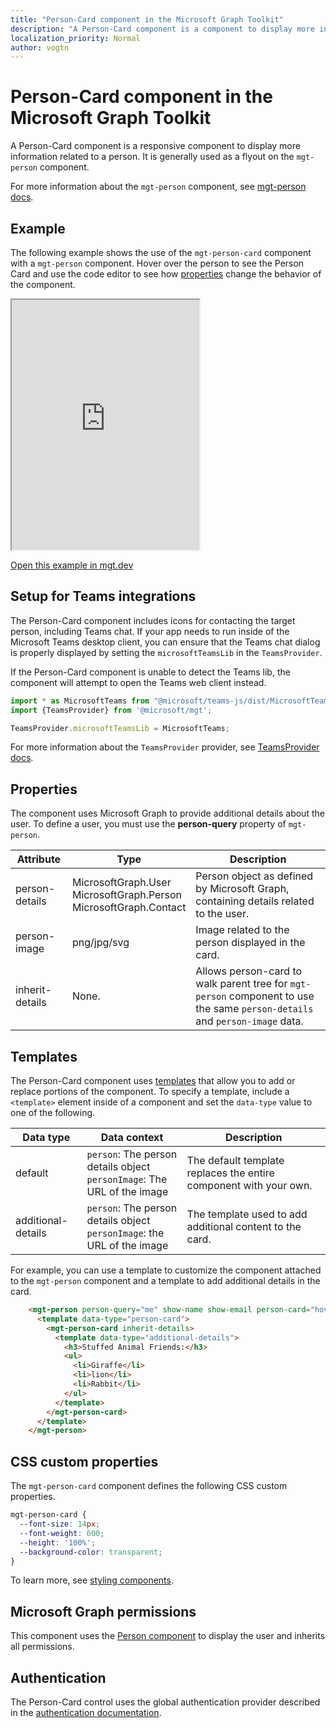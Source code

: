 ```yaml
---
title: "Person-Card component in the Microsoft Graph Toolkit"
description: "A Person-Card component is a component to display more information relating to a person."
localization_priority: Normal
author: vogtn
---
```


# Person-Card component in the Microsoft Graph Toolkit

A Person-Card component is a responsive component to display more information related to a person. It is generally used as a flyout on the `mgt-person` component.

For more information about the `mgt-person` component, see [mgt-person docs](./person.md).

## Example

The following example shows the use of the `mgt-person-card` component with a `mgt-person` component. Hover over the person to see the Person Card and use the code editor to see how [properties](#properties) change the behavior of the component.
  
<iframe src="https://mgt.dev/iframe.html?id=components-mgt-person-card--person-card-hover&source=docs" height="400"></iframe>

[Open this example in mgt.dev](https://mgt.dev/?path=/story/components-mgt-person-card--person-card-hover&source=docs)

## Setup for Teams integrations

The Person-Card component includes icons for contacting the target person, including Teams chat. If your app needs to run inside of the Microsoft Teams desktop client, you can ensure that the Teams chat dialog is properly displayed by setting the `microsoftTeamsLib` in the `TeamsProvider`.

If the Person-Card component is unable to detect the Teams lib, the component will attempt to open the Teams web client instead.

```ts
import * as MicrosoftTeams from "@microsoft/teams-js/dist/MicrosoftTeams";
import {TeamsProvider} from '@microsoft/mgt';

TeamsProvider.microsoftTeamsLib = MicrosoftTeams;
```

For more information about the `TeamsProvider` provider, see [TeamsProvider docs](../providers/teams.md).

## Properties

The component uses Microsoft Graph to provide additional details about the user. To define a user, you must use the **person-query** property of `mgt-person`.

| Attribute         | Type                     | Description                                                                           |
| ---------------- | -------------------------------- | ------------------------------------------------------------------------------------- |
| person-details | MicrosoftGraph.User <br> MicrosoftGraph.Person <br> MicrosoftGraph.Contact | Person object as defined by Microsoft Graph, containing details related to the user. |
| person-image   | png/jpg/svg                    | Image related to the person displayed in the card.                                   |
| inherit-details   | None.                  | Allows person-card to walk parent tree for `mgt-person` component to use the same `person-details` and `person-image` data.                      |


## Templates

The Person-Card component uses [templates](../templates.md) that allow you to add or replace portions of the component. To specify a template, include a `<template>` element inside of a component and set the `data-type` value to one of the following.

| Data type | Data context | Description |
| --- | --- | --- |
| default | `person`: The person details object <br> `personImage`: The URL of the image | The default template replaces the entire component with your own. |
| additional-details | `person`: The person details object <br> `personImage`: the URL of the image | The template used to add additional content to the card. |

For example, you can use a template to customize the component attached to the `mgt-person` component and a template to add additional details in the card. 

```html
    <mgt-person person-query="me" show-name show-email person-card="hover">
      <template data-type="person-card">
        <mgt-person-card inherit-details>
          <template data-type="additional-details">
            <h3>Stuffed Animal Friends:</h3>
            <ul>
              <li>Giraffe</li>
              <li>lion</li>
              <li>Rabbit</li>
            </ul>
          </template>
        </mgt-person-card>
      </template>
    </mgt-person>

```

## CSS custom properties

The `mgt-person-card` component defines the following CSS custom properties.

```css
mgt-person-card {
  --font-size: 14px;
  --font-weight: 600;
  --height: '100%';
  --background-color: transparent;
}
```

To learn more, see [styling components](../style.md).

## Microsoft Graph permissions

This component uses the [Person component](./person.md) to display the user and inherits all permissions. 

## Authentication

The Person-Card control uses the global authentication provider described in the [authentication documentation](./../providers.md). 
